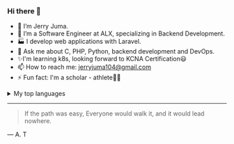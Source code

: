 ### Hi there 👋

- 🔭 I’m Jerry Juma.
- 🌱 I’m a Software Engineer at ALX, specializing in Backend Development.
- 🏭 I develop web applications with Laravel.
- 💬 Ask me about C, PHP, Python, backend development and DevOps.
- ✨I'm learning k8s, looking forward to KCNA Certification😃
- 📫 How to reach me: jerryjuma104@gmail.com
- ⚡ Fun fact: I'm a scholar - athlete🏋️‍♂️
<details>
<summary>My top languages</summary>

| Rank | Languages |
|-----:|-----------|
|     1| PHP       |
|     2| Python    |
|     3| C         |

</details>


---
> If the path was easy, Everyone would walk it, and it would lead nowhere.

— A. T
